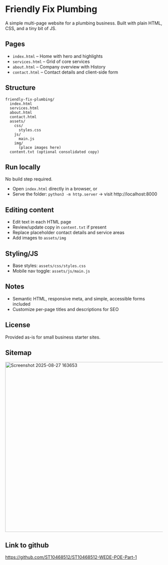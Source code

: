 # Friendly Fix Plumbing

A simple multi-page website for a plumbing business. Built with plain HTML, CSS, and a tiny bit of JS.

## Pages
- `index.html` – Home with hero and highlights
- `services.html` – Grid of core services
- `about.html` – Company overview with History
- `contact.html` – Contact details and client-side form

## Structure
```
friendly-fix-plumbing/
  index.html
  services.html
  about.html
  contact.html
  assets/
    css/
      styles.css
    js/
      main.js
    img/
      (place images here)
  content.txt (optional consolidated copy)
```

## Run locally
No build step required.
- Open `index.html` directly in a browser, or
- Serve the folder: `python3 -m http.server` → visit http://localhost:8000

## Editing content
- Edit text in each HTML page
- Review/update copy in `content.txt` if present
- Replace placeholder contact details and service areas
- Add images to `assets/img`

## Styling/JS
- Base styles: `assets/css/styles.css`
- Mobile nav toggle: `assets/js/main.js`

## Notes
- Semantic HTML, responsive meta, and simple, accessible forms included
- Customize per-page titles and descriptions for SEO

## License
Provided as-is for small business starter sites.


## Sitemap
<img width="670" height="544" alt="Screenshot 2025-08-27 163653" src="https://github.com/user-attachments/assets/1256ac42-428a-4d38-b534-dced8ac84b92" />


## Link to github
https://github.com/ST10468512/ST10468512-WEDE-POE-Part-1
